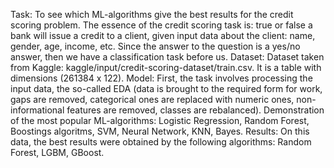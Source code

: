 Task:
To see which ML-algorithms give the best results for the credit scoring problem. The essence of the credit scoring task is: true or false a bank will issue a credit to a client, given input data about the client: name, gender, age, income, etc. Since the answer to the question is a yes/no answer, then we have a classification task before us.
Dataset:
Dataset taken from Kaggle: kaggle/input/credit-scoring-dataset/train.csv. It is a table with dimensions (261384 x 122).
Model:
First, the task involves processing the input data, the so-called EDA (data is brought to the required form for work, gaps are removed, categorical ones are replaced with numeric ones, non-informational features are removed, classes are rebalanced).
Demonstration of the most popular ML-algorithms: Logistic Regression, Random Forest, Boostings algoritms, SVM, Neural Network, KNN, Bayes.
Results:
On this data, the best results were obtained by the following algorithms: Random Forest, LGBM, GBoost.
